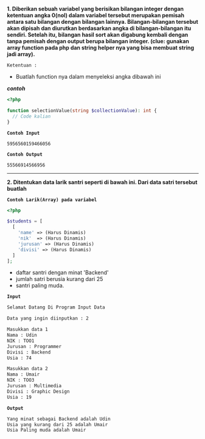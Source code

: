 **1. Diberikan sebuah variabel yang berisikan bilangan integer dengan
ketentuan angka 0(nol) dalam variabel tersebut merupakan pemisah
antara satu bilangan dengan bilangan lainnya. Bilangan-bilangan tersebut
akan dipisah dan diurutkan berdasarkan angka di bilangan-bilangan itu
sendiri. Setelah itu, bilangan hasil sort akan digabung kembali dengan
tanpa pemisah dengan output berupa bilangan integer.
(clue: gunakan array function pada php dan string helper nya yang bisa membuat string jadi array).**

`Ketentuan :`
* Buatlah function nya dalam menyeleksi angka dibawah ini

***contoh***

```php
<?php

function selectionValue(string $collectionValue): int {
  // Code kalian
}
```

**`Contoh Input`**
```
5956560159466056
```
**`Contoh Output`**
```
55566914566956
```
---

**2. Ditentukan data larik santri seperti di bawah ini. Dari data satri tersebut buatlah**

**`Contoh Larik(Array) pada variabel`**
```php
<?php

$students = [
  [
    'name' => (Harus Dinamis)
    'nik'  => (Harus Dinamis)
    'jurusan' => (Harus Dinamis)
    'divisi' => (Harus Dinamis)
  ]
];
```

* daftar santri dengan minat 'Backend'
* jumlah satri berusia kurang dari 25
* santri paling muda.

**`Input`**
```bash
Selamat Datang Di Program Input Data

Data yang ingin diinputkan : 2

Masukkan data 1
Nama : Udin
NIK : TOO1
Jurusan : Programmer
Divisi : Backend
Usia : 74

Masukkan data 2
Nama : Umair
NIK : TOO3
Jurusan : Multimedia
Divisi : Graphic Design
Usia : 19
```

**`Output`**

```bash
Yang minat sebagai Backend adalah Udin
Usia yang kurang dari 25 adalah Umair
Usia Paling muda adalah Umair
```
